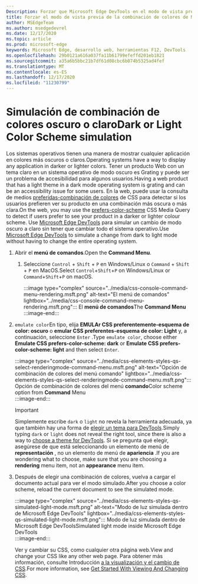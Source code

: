 ```yaml
---
Description: Forzar que Microsoft Edge DevTools en el modo de vista previa de combinación de colores.
title: Forzar el modo de vista previa de la combinación de colores de Microsoft Edge DevTools (CSS prefiere la combinación de colores)
author: MSEdgeTeam
ms.author: msedgedevrel
ms.date: 12/17/2020
ms.topic: article
ms.prod: microsoft-edge
keywords: Microsoft Edge, desarrollo web, herramientas F12, DevTools
ms.openlocfilehash: 29b0121a616a037fa11b61799efeffd201eb1821
ms.sourcegitcommit: a35a6b5bbc21b7df61d08cbc6b074b5325ad4fef
ms.translationtype: MT
ms.contentlocale: es-ES
ms.lasthandoff: 12/17/2020
ms.locfileid: "11230799"
---
```

# <span data-ttu-id="c23a2-104">Simulación de combinación de colores oscuro o claro</span><span class="sxs-lookup"><span data-stu-id="c23a2-104">Dark or Light Color Scheme simulation</span></span>  

<span data-ttu-id="c23a2-105">Los sistemas operativos tienen una manera de mostrar cualquier aplicación en colores más oscuros o claros.</span><span class="sxs-lookup"><span data-stu-id="c23a2-105">Operating systems have a way to display any application in darker or lighter colors.</span></span>  <span data-ttu-id="c23a2-106">Tener un producto Web con un tema claro en un sistema operativo de modo oscuro es Grating y puede ser un problema de accesibilidad para algunos usuarios.</span><span class="sxs-lookup"><span data-stu-id="c23a2-106">Having a web product that has a light theme in a dark mode operating system is grating and can be an accessibility issue for some users.</span></span>  <span data-ttu-id="c23a2-107">En la web, puede usar la consulta de medios [preferidas-combinación de colores][MDNPrefersColorScheme] de CSS para detectar si los usuarios prefieren ver su producto en una combinación más oscura o más clara.</span><span class="sxs-lookup"><span data-stu-id="c23a2-107">On the web, you may use the [prefers-color-scheme][MDNPrefersColorScheme] CSS Media Query to detect if users prefer to see your product in a darker or lighter colour scheme.</span></span>  <span data-ttu-id="c23a2-108">Use [Microsoft Edge DevTools][DevtoolsGuideChromiumMain] para simular un cambio de modo oscuro a claro sin tener que cambiar todo el sistema operativo.</span><span class="sxs-lookup"><span data-stu-id="c23a2-108">Use [Microsoft Edge DevTools][DevtoolsGuideChromiumMain] to simulate a change from dark to light mode without having to change the entire operating system.</span></span>  

1.  <span data-ttu-id="c23a2-109">Abrir el **menú de comandos**.</span><span class="sxs-lookup"><span data-stu-id="c23a2-109">Open the **Command Menu**.</span></span>  
    1.  <span data-ttu-id="c23a2-110">Seleccione `Control` + `Shift` + `P` en Windows/Linux o `Command` + `Shift` + `P` en MacOS.</span><span class="sxs-lookup"><span data-stu-id="c23a2-110">Select `Control`+`Shift`+`P`  on Windows/Linux or `Command`+`Shift`+`P` on macOS.</span></span>  
        
        :::image type="complex" source="../media/css-console-command-menu-rendering.msft.png" alt-text="El menú de comandos" lightbox="../media/css-console-command-menu-rendering.msft.png":::
           <span data-ttu-id="c23a2-112">El **menú de comandos**</span><span class="sxs-lookup"><span data-stu-id="c23a2-112">The **Command Menu**</span></span>  
        :::image-end:::  
        
1.  <span data-ttu-id="c23a2-113">`emulate color`En tipo, elija **EMULAr CSS preferentemente-esquema de color: oscuro** o **emular CSS preferentes-esquema de color: Light** y, a continuación, seleccione `Enter` .</span><span class="sxs-lookup"><span data-stu-id="c23a2-113">Type `emulate color`, choose either **Emulate CSS prefers-color-scheme: dark** or **Emulate CSS prefers-color-scheme: light** and then select `Enter`.</span></span>  
    
    :::image type="complex" source="../media/css-elements-styles-qs-select-renderingmode-command-menu.msft.png" alt-text="Opción de combinación de colores del menú comando" lightbox="../media/css-elements-styles-qs-select-renderingmode-command-menu.msft.png":::
       <span data-ttu-id="c23a2-115">Opción de combinación de colores del menú **comando**</span><span class="sxs-lookup"><span data-stu-id="c23a2-115">Color scheme option from **Command** Menu</span></span>  
    :::image-end:::  
    
    > [!IMPORTANT]
    > <span data-ttu-id="c23a2-116">Simplemente escribe `dark` o `light` no revela la herramienta adecuada, ya que también hay una forma de [elegir un tema para DevTools][DevtoolsGuideChromiumCustomizeDarkTheme].</span><span class="sxs-lookup"><span data-stu-id="c23a2-116">Simply typing `dark` or `light` does not reveal the right tool, since there is also a way to [choose a theme for DevTools][DevtoolsGuideChromiumCustomizeDarkTheme].</span></span>  <span data-ttu-id="c23a2-117">Si se pregunta qué elegir, asegúrese de que está seleccionando un elemento de menú de **representación** , no un elemento de menú de **apariencia** .</span><span class="sxs-lookup"><span data-stu-id="c23a2-117">If you are wondering what to choose, make sure that you are choosing a **rendering** menu item, not an **appearance** menu item.</span></span>  

1.  <span data-ttu-id="c23a2-118">Después de elegir una combinación de colores, vuelva a cargar el documento actual para ver el modo simulado.</span><span class="sxs-lookup"><span data-stu-id="c23a2-118">After you choose a color scheme, reload the current document to see the simulated mode.</span></span>  
    
    :::image type="complex" source="../media/css-elements-styles-qs-simulated-light-mode.msft.png" alt-text="Modo de luz simulada dentro de Microsoft Edge DevTools" lightbox="../media/css-elements-styles-qs-simulated-light-mode.msft.png":::
       <span data-ttu-id="c23a2-120">Modo de luz simulada dentro de Microsoft Edge DevTools</span><span class="sxs-lookup"><span data-stu-id="c23a2-120">Simulated light mode inside Microsoft Edge DevTools</span></span>  
    :::image-end:::  
    
    <span data-ttu-id="c23a2-121">Ver y cambiar su CSS, como cualquier otra página web.</span><span class="sxs-lookup"><span data-stu-id="c23a2-121">View and change your CSS like any other web page.</span></span>  <span data-ttu-id="c23a2-122">Para obtener más información, consulte Introducción [a la visualización y el cambio de CSS][DevtoolsGuideChromiumCssIndex].</span><span class="sxs-lookup"><span data-stu-id="c23a2-122">For more information, see [Get Started With Viewing And Changing CSS][DevtoolsGuideChromiumCssIndex].</span></span>  

<!-- links -->  

[DevtoolsGuideChromiumMain]: ../index.md "Herramientas para desarrolladores de Microsoft Edge (cromo) | Microsoft docs"  
[DevtoolsGuideChromiumCustomizeDarkTheme]: ../customize/dark-theme.md "Habilitar tema oscuro en Microsoft Edge DevTools | Microsoft docs"
[DevtoolsGuideChromiumCssIndex]: ../css/index.md "Introducción a la visualización y el cambio de CSS | Microsoft docs"  

[MDNPrefersColorScheme]: https://developer.mozilla.org/docs/Web/CSS/@media/prefers-color-scheme "preferida-combinación de colores | MDN"  
